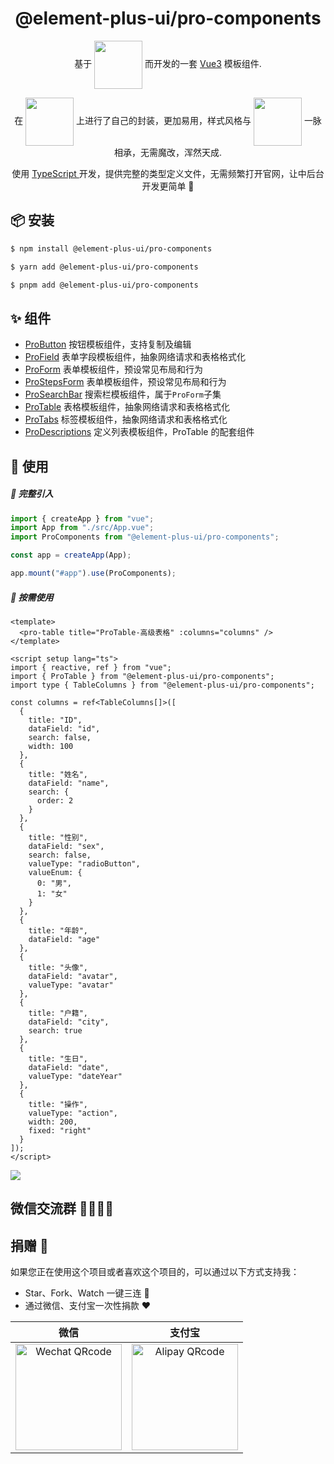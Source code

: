 <h1 align="center">@element-plus-ui/pro-components</h1>

<p align="center">基于 <a href="https://element-plus.org/zh-CN/" style="line-height: 16px; vertical-align:middle;"><img src="https://element-plus.org/images/element-plus-logo.svg" width="77px"/></a> 而开发的一套 <a href="https://cn.vuejs.org/">Vue3</a> 模板组件.</p>
<p align="center">在 <a href="https://element-plus.org/zh-CN/" style="line-height: 16px; vertical-align:middle"><img src="https://element-plus.org/images/element-plus-logo.svg" width="77px"/></a> 上进行了自己的封装，更加易用，样式风格与 <a href="https://element-plus.org/zh-CN/" style="line-height: 16px;  vertical-align:middle"><img src="https://element-plus.org/images/element-plus-logo.svg" width="77px"/></a> 一脉相承，无需魔改，浑然天成.</p>
<p align="center">使用 <a href="https://www.typescriptlang.org/"> TypeScript </a>开发，提供完整的类型定义文件，无需频繁打开官网，让中后台开发更简单 💪</p>

## 📦 安装

```bash
$ npm install @element-plus-ui/pro-components
```

```bash
$ yarn add @element-plus-ui/pro-components
```

```bash
$ pnpm add @element-plus-ui/pro-components
```

## ✨ 组件

- [ProButton](https://www.npmjs.com/package/@element-plus-ui/pro-button) 按钮模板组件，支持复制及编辑
- [ProField](https://www.npmjs.com/package/@element-plus-ui/pro-field) 表单字段模板组件，抽象网络请求和表格格式化
- [ProForm](https://www.npmjs.com/package/@element-plus-ui/pro-form) 表单模板组件，预设常见布局和行为
- [ProStepsForm](https://www.npmjs.com/package/@element-plus-ui/pro-form) 表单模板组件，预设常见布局和行为
- [ProSearchBar](https://www.npmjs.com/package/@element-plus-ui/pro-form) 搜索栏模板组件，属于`ProForm`子集
- [ProTable](https://www.npmjs.com/package/@element-plus-ui/pro-table) 表格模板组件，抽象网络请求和表格格式化
- [ProTabs](https://www.npmjs.com/package/@element-plus-ui/pro-tabs) 标签模板组件，抽象网络请求和表格格式化
- [ProDescriptions](https://www.npmjs.com/package/@element-plus-ui/pro-descriptions) 定义列表模板组件，ProTable 的配套组件

## 🔨 使用

##### 🚀 完整引入

```ts
import { createApp } from "vue";
import App from "./src/App.vue";
import ProComponents from "@element-plus-ui/pro-components";

const app = createApp(App);

app.mount("#app").use(ProComponents);
```

##### 🚀 按需使用

```vue
<template>
  <pro-table title="ProTable-高级表格" :columns="columns" />
</template>

<script setup lang="ts">
import { reactive, ref } from "vue";
import { ProTable } from "@element-plus-ui/pro-components";
import type { TableColumns } from "@element-plus-ui/pro-components";

const columns = ref<TableColumns[]>([
  {
    title: "ID",
    dataField: "id",
    search: false,
    width: 100
  },
  {
    title: "姓名",
    dataField: "name",
    search: {
      order: 2
    }
  },
  {
    title: "性别",
    dataField: "sex",
    search: false,
    valueType: "radioButton",
    valueEnum: {
      0: "男",
      1: "女"
    }
  },
  {
    title: "年龄",
    dataField: "age"
  },
  {
    title: "头像",
    dataField: "avatar",
    valueType: "avatar"
  },
  {
    title: "户籍",
    dataField: "city",
    search: true
  },
  {
    title: "生日",
    dataField: "date",
    valueType: "dateYear"
  },
  {
    title: "操作",
    valueType: "action",
    width: 200,
    fixed: "right"
  }
]);
</script>
```

<img src="https://gitee.com/bo-wen-wang936926/element-plus-pro/raw/master/docs/public/images/table_example/demo1.jpg"/>

## 微信交流群 👨‍👨‍👦‍👦

## 捐赠 🍵

如果您正在使用这个项目或者喜欢这个项目的，可以通过以下方式支持我：

- Star、Fork、Watch 一键三连 🚀
- 通过微信、支付宝一次性捐款 ❤

|                                        微信                                        |                                       支付宝                                       |
| :--------------------------------------------------------------------------------: | :--------------------------------------------------------------------------------: |
| <img src="https://gitee.com/bo-wen-wang936926/element-plus-pro/raw/master/docs/public/images/pay/weixin_pay-qrcode.jpg" alt="Wechat QRcode" width=170> | <img src="https://gitee.com/bo-wen-wang936926/element-plus-pro/raw/master/docs/public/images/pay/weixin_pay-qrcode.jpg" alt="Alipay QRcode" width=170> |
